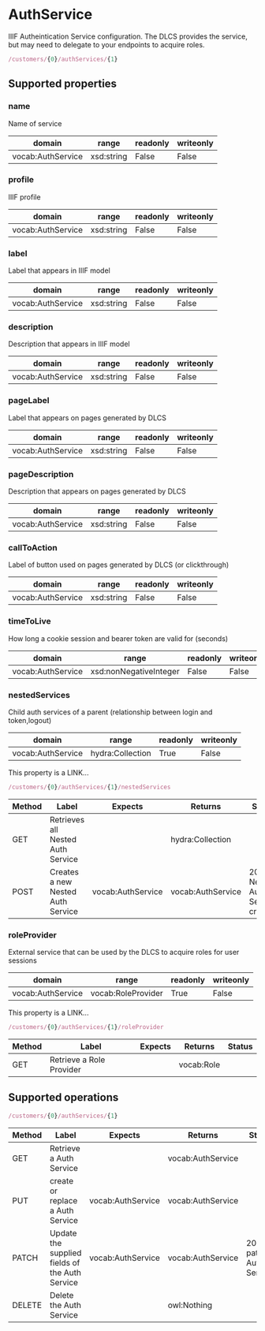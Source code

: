
# AuthService

IIIF Autheintication Service configuration. The DLCS provides the service, but may need to delegate to your endpoints to acquire roles.


```javascript
/customers/{0}/authServices/{1}
```


## Supported properties


### name

Name of service


|domain|range|readonly|writeonly|
|--|--|--|--|
|vocab:AuthService|xsd:string|False|False|


### profile

IIIF profile


|domain|range|readonly|writeonly|
|--|--|--|--|
|vocab:AuthService|xsd:string|False|False|


### label

Label that appears in IIIF model


|domain|range|readonly|writeonly|
|--|--|--|--|
|vocab:AuthService|xsd:string|False|False|


### description

Description that appears in IIIF model


|domain|range|readonly|writeonly|
|--|--|--|--|
|vocab:AuthService|xsd:string|False|False|


### pageLabel

Label that appears on pages generated by DLCS


|domain|range|readonly|writeonly|
|--|--|--|--|
|vocab:AuthService|xsd:string|False|False|


### pageDescription

Description that appears on pages generated by DLCS


|domain|range|readonly|writeonly|
|--|--|--|--|
|vocab:AuthService|xsd:string|False|False|


### callToAction

Label of button used on pages generated by DLCS (or clickthrough)


|domain|range|readonly|writeonly|
|--|--|--|--|
|vocab:AuthService|xsd:string|False|False|


### timeToLive

How long a cookie session and bearer token are valid for (seconds)


|domain|range|readonly|writeonly|
|--|--|--|--|
|vocab:AuthService|xsd:nonNegativeInteger|False|False|


### nestedServices

Child auth services of a parent (relationship between login and token,logout)


|domain|range|readonly|writeonly|
|--|--|--|--|
|vocab:AuthService|hydra:Collection|True|False|

This property is a LINK...


```javascript
/customers/{0}/authServices/{1}/nestedServices
```


|Method|Label|Expects|Returns|Status|
|--|--|--|--|--|
|GET|Retrieves all Nested Auth Service||hydra:Collection||
|POST|Creates a new Nested Auth Service|vocab:AuthService|vocab:AuthService|201 Nested Auth Service created.|


### roleProvider

External service that can be used by the DLCS to acquire roles for user sessions


|domain|range|readonly|writeonly|
|--|--|--|--|
|vocab:AuthService|vocab:RoleProvider|True|False|

This property is a LINK...


```javascript
/customers/{0}/authServices/{1}/roleProvider
```


|Method|Label|Expects|Returns|Status|
|--|--|--|--|--|
|GET|Retrieve a Role Provider||vocab:Role||


## Supported operations


```javascript
/customers/{0}/authServices/{1}
```


|Method|Label|Expects|Returns|Status|
|--|--|--|--|--|
|GET|Retrieve a Auth Service||vocab:AuthService||
|PUT|create or replace a Auth Service|vocab:AuthService|vocab:AuthService||
|PATCH|Update the supplied fields of the Auth Service|vocab:AuthService|vocab:AuthService|200 patched Auth Service|
|DELETE|Delete the Auth Service||owl:Nothing||

